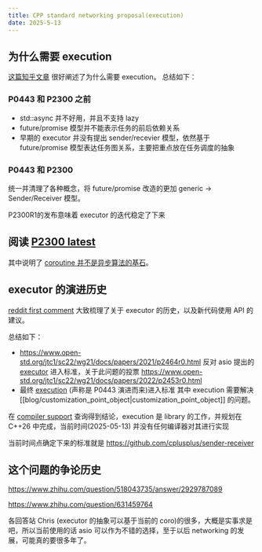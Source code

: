 ```yaml
---
title: CPP standard networking proposal(execution)
date: 2025-5-13
---
```

## 为什么需要 execution
[这篇知乎文章](https://zhuanlan.zhihu.com/p/395250667) 很好阐述了为什么需要 execution。
总结如下：

### P0443 和 P2300 之前
- std::async 并不好用，并且不支持 lazy
- future/promise 模型并不能表示任务的前后依赖关系
- 早期的 executor 并没有提出 sender/recevier 模型，依然基于 future/promise 模型表达任务图关系，主要把重点放在任务调度的抽象

### P0443 和 P2300
统一并清理了各种概念，将 future/promise 改造的更加 generic -> Sender/Receiver 模型。

P2300R1的发布意味着 executor 的迭代稳定了下来

## 阅读 [P2300 latest](https://cplusplus.github.io/sender-receiver/execution.html)

其中说明了 [coroutine 并不是异步算法的基石](https://cplusplus.github.io/sender-receiver/execution.html#intro-prior-art-coroutines)。

## executor 的演进历史

[reddit first comment](https://www.reddit.com/r/cpp/comments/1caa7fn/is_senders_and_receivers_a_replacement_for/) 大致梳理了关于 executor 的历史，以及新代码使用 API 的建议。

总结如下：

- https://www.open-std.org/jtc1/sc22/wg21/docs/papers/2021/p2464r0.html 反对 asio 提出的 [executor](https://www.open-std.org/jtc1/sc22/wg21/docs/papers/2020/p0443r14.html) 进入标准，关于此问题的投票 https://www.open-std.org/jtc1/sc22/wg21/docs/papers/2022/p2453r0.html
- 最终 [execution](https://www.open-std.org/jtc1/sc22/wg21/docs/papers/2024/p2300r10.html) (声称是 P0443 演进而来)进入标准
  其中 execution 需要解决 [[blog/customization_point_object|customization_point_object]] 的问题。

在 [compiler support](https://en.cppreference.com/w/cpp/compiler_support) 查询得到结论，execution 是 library 的工作，并规划在 C++26 中完成，当前时间(2025-05-13) 并没有任何编译器对其进行实现

当前时间点确定下来的标准就是 https://github.com/cplusplus/sender-receiver

## 这个问题的争论历史
https://www.zhihu.com/question/518043735/answer/2929787089

https://www.zhihu.com/question/631459764

各回答站 Chris (executor 的抽象可以基于当前的 coro)的很多，大概是实事求是吧，所以当前使用的话 asio 可以作为不错的选择，至于以后 networking 的发展，可能真的要很多年了。


